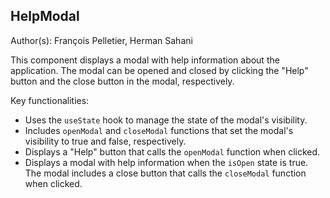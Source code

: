 ## HelpModal

Author(s): François Pelletier, Herman Sahani

This component displays a modal with help information about the application. The modal can be opened and closed by clicking the "Help" button and the close button in the modal, respectively.

Key functionalities:

- Uses the `useState` hook to manage the state of the modal's visibility.
- Includes `openModal` and `closeModal` functions that set the modal's visibility to true and false, respectively.
- Displays a "Help" button that calls the `openModal` function when clicked.
- Displays a modal with help information when the `isOpen` state is true. The modal includes a close button that calls the `closeModal` function when clicked.
